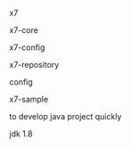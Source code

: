 x7

  x7-core
  
  x7-config
  
  x7-repository
  
  
config

x7-sample

to develop java project quickly

jdk 1.8
